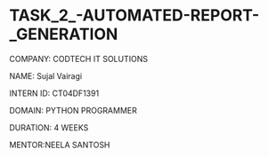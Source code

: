 # TASK_2_-AUTOMATED-REPORT-_GENERATION
COMPANY: CODTECH IT SOLUTIONS

NAME: Sujal Vairagi

INTERN ID: CT04DF1391

DOMAIN: PYTHON PROGRAMMER

DURATION: 4 WEEKS

MENTOR:NEELA SANTOSH
